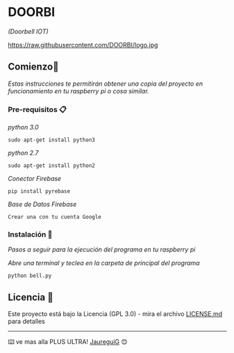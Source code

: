 # DOORBI
_(Doorbell IOT)_

https://raw.githubusercontent.com/DOORBI/logo.jpg


## Comienzo🚀

_Estas instrucciones te permitirán obtener una copia del proyecto en funcionamiento en tu raspberry pi o cosa similar._




### Pre-requisitos 📋

_python 3.0_

```
sudo apt-get install python3
```

_python 2.7_

```
sudo apt-get install python2
```

_Conector Firebase_

```
pip install pyrebase
```
_Base de Datos Firebase_

```
Crear una con tu cuenta Google
```



### Instalación 🔧

_Pasos a seguir para la ejecución del programa en tu raspberry pi_

_Abre una terminal y teclea en la carpeta de principal del programa_

```
python bell.py
```


## Licencia 📄

Este proyecto está bajo la Licencia (GPL 3.0) - mira el archivo [LICENSE.md](LICENSE.md) para detalles


---
⌨️ ve mas alla PLUS ULTRA! [JaureguiG](https://github.com/JaureguiG) 😊

